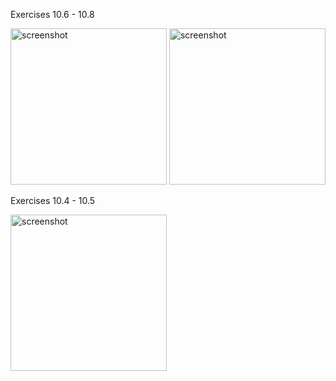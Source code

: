 Exercises 10.6 - 10.8

<img src="https://i.imgur.com/1TK9xjr.jpg" alt="screenshot" width="250"/>
<img src="https://i.imgur.com/nM5Su5C.jpg" alt="screenshot" width="250"/>

Exercises 10.4 - 10.5

<img src="https://i.imgur.com/0dHkYWZ.jpg" alt="screenshot" width="250"/>
